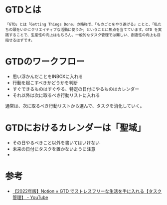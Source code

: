 # GTDとは
`「GTD」とは「Getting Things Done」の略称で、「ものごとをやり遂げる」ことと、「私たちの頭をいかにクリエイティブな活動に使うか」ということに焦点を当てています。GTD を実践することで、生産性の向上はもちろん、一般的なタスク管理では難しい、創造性の向上も目指せるはずです。`


# GTDのワークフロー
- 思い浮かんだことをINBOXに入れる
- 行動を起こすべきかどうかを判断
- すぐできるものはすぐやる、特定の日付にやるものはカレンダー
- それ以外は次に取るべき行動リストに入れる

通常は、次に取るべき行動リストから選んで、タスクを消化していく。


# GTDにおけるカレンダーは「聖域」
- その日やるべきこと以外を書いてはいけない
- 未来の日付にタスクを置かないように注意
- 

# 参考
- [【2022年版】Notion × GTD でストレスフリーな生活を手に入れる【タスク管理】 - YouTube](https://www.youtube.com/watch?v=r6QG0ei5KAY)